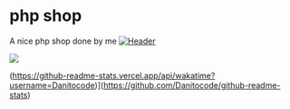 # php shop
A nice php shop done by me
[![Header](https://raw.githubusercontent.com/MartinHeinz/<OWNER>/<OWNER>/readme_header.png "Header")](https://some-url.dev/)

<img align="center" src="https://github-readme-stats.vercel.app/api/<CARD_TYPE>/?username=<USERNAME>&theme=<THEME_NAME>" />



(https://github-readme-stats.vercel.app/api/wakatime?username=Danitocode)](https://github.com/Danitocode/github-readme-stats)